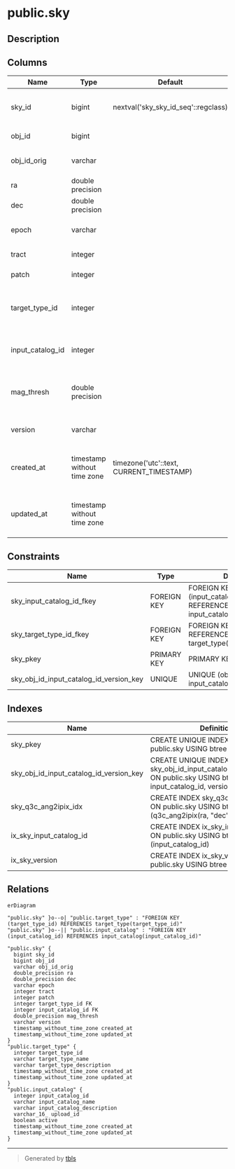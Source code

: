 # public.sky

## Description

## Columns

| Name | Type | Default | Nullable | Children | Parents | Comment |
| ---- | ---- | ------- | -------- | -------- | ------- | ------- |
| sky_id | bigint | nextval('sky_sky_id_seq'::regclass) | false |  |  | Unique identifier for each sky position |
| obj_id | bigint |  | false |  |  | Object ID in the sky catalog |
| obj_id_orig | varchar |  | true |  |  | Original object ID in the sky catalog |
| ra | double precision |  | false |  |  | RA (ICRS, degree) |
| dec | double precision |  | false |  |  | Dec (ICRS, degree) |
| epoch | varchar |  | true |  |  | Epoch (e.g., J2000.0, J2015.5, etc.) |
| tract | integer |  | true |  |  | Tract from HSC-SSP |
| patch | integer |  | true |  |  | Patch from HSC-SSP |
| target_type_id | integer |  | true |  | [public.target_type](public.target_type.md) | target_type_id from the target_type table (must be 2 for SKY) |
| input_catalog_id | integer |  | false |  | [public.input_catalog](public.input_catalog.md) | input_catalog_id from the input_catalog table |
| mag_thresh | double precision |  | true |  |  | Sky intensity threshold in mag/arcsec^2 (only for HSC-SSP). |
| version | varchar |  | false |  |  | Version string of the sky position |
| created_at | timestamp without time zone | timezone('utc'::text, CURRENT_TIMESTAMP) | true |  |  | The date and time in UTC when the record was created |
| updated_at | timestamp without time zone |  | true |  |  | The date and time in UTC when the record was last updated |

## Constraints

| Name | Type | Definition |
| ---- | ---- | ---------- |
| sky_input_catalog_id_fkey | FOREIGN KEY | FOREIGN KEY (input_catalog_id) REFERENCES input_catalog(input_catalog_id) |
| sky_target_type_id_fkey | FOREIGN KEY | FOREIGN KEY (target_type_id) REFERENCES target_type(target_type_id) |
| sky_pkey | PRIMARY KEY | PRIMARY KEY (sky_id) |
| sky_obj_id_input_catalog_id_version_key | UNIQUE | UNIQUE (obj_id, input_catalog_id, version) |

## Indexes

| Name | Definition |
| ---- | ---------- |
| sky_pkey | CREATE UNIQUE INDEX sky_pkey ON public.sky USING btree (sky_id) |
| sky_obj_id_input_catalog_id_version_key | CREATE UNIQUE INDEX sky_obj_id_input_catalog_id_version_key ON public.sky USING btree (obj_id, input_catalog_id, version) |
| sky_q3c_ang2ipix_idx | CREATE INDEX sky_q3c_ang2ipix_idx ON public.sky USING btree (q3c_ang2ipix(ra, "dec")) |
| ix_sky_input_catalog_id | CREATE INDEX ix_sky_input_catalog_id ON public.sky USING btree (input_catalog_id) |
| ix_sky_version | CREATE INDEX ix_sky_version ON public.sky USING btree (version) |

## Relations

```mermaid
erDiagram

"public.sky" }o--o| "public.target_type" : "FOREIGN KEY (target_type_id) REFERENCES target_type(target_type_id)"
"public.sky" }o--|| "public.input_catalog" : "FOREIGN KEY (input_catalog_id) REFERENCES input_catalog(input_catalog_id)"

"public.sky" {
  bigint sky_id
  bigint obj_id
  varchar obj_id_orig
  double_precision ra
  double_precision dec
  varchar epoch
  integer tract
  integer patch
  integer target_type_id FK
  integer input_catalog_id FK
  double_precision mag_thresh
  varchar version
  timestamp_without_time_zone created_at
  timestamp_without_time_zone updated_at
}
"public.target_type" {
  integer target_type_id
  varchar target_type_name
  varchar target_type_description
  timestamp_without_time_zone created_at
  timestamp_without_time_zone updated_at
}
"public.input_catalog" {
  integer input_catalog_id
  varchar input_catalog_name
  varchar input_catalog_description
  varchar_16_ upload_id
  boolean active
  timestamp_without_time_zone created_at
  timestamp_without_time_zone updated_at
}
```

---

> Generated by [tbls](https://github.com/k1LoW/tbls)
